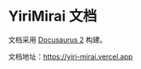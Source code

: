 # YiriMirai 文档

文档采用 [Docusaurus 2](https://docusaurus.io/) 构建。

文档地址：https://yiri-mirai.vercel.app

